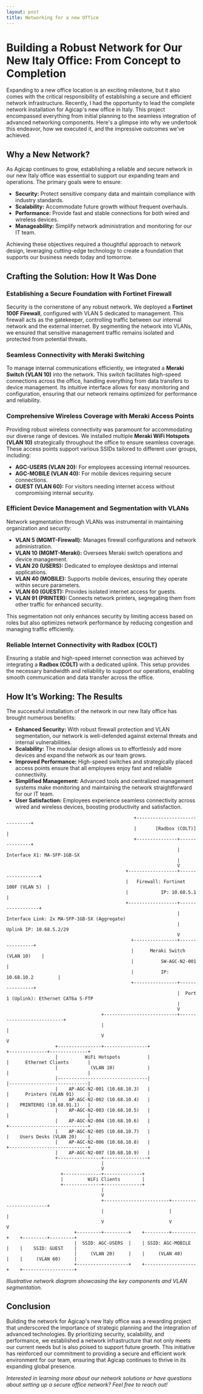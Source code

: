 ```yaml
---
layout: post
title: Networking for a new Office
---
```


# Building a Robust Network for Our New Italy Office: From Concept to Completion

Expanding to a new office location is an exciting milestone, but it also comes with the critical responsibility of establishing a secure and efficient network infrastructure. Recently, I had the opportunity to lead the complete network installation for Agicap's new office in Italy. This project encompassed everything from initial planning to the seamless integration of advanced networking components. Here's a glimpse into why we undertook this endeavor, how we executed it, and the impressive outcomes we've achieved.

## **Why a New Network?**

As Agicap continues to grow, establishing a reliable and secure network in our new Italy office was essential to support our expanding team and operations. The primary goals were to ensure:

- **Security:** Protect sensitive company data and maintain compliance with industry standards.
- **Scalability:** Accommodate future growth without frequent overhauls.
- **Performance:** Provide fast and stable connections for both wired and wireless devices.
- **Manageability:** Simplify network administration and monitoring for our IT team.

Achieving these objectives required a thoughtful approach to network design, leveraging cutting-edge technology to create a foundation that supports our business needs today and tomorrow.

## **Crafting the Solution: How It Was Done**

### **Establishing a Secure Foundation with Fortinet Firewall**

Security is the cornerstone of any robust network. We deployed a **Fortinet 100F Firewall**, configured with VLAN 5 dedicated to management. This firewall acts as the gatekeeper, controlling traffic between our internal network and the external internet. By segmenting the network into VLANs, we ensured that sensitive management traffic remains isolated and protected from potential threats.

### **Seamless Connectivity with Meraki Switching**

To manage internal communications efficiently, we integrated a **Meraki Switch (VLAN 10)** into the network. This switch facilitates high-speed connections across the office, handling everything from data transfers to device management. Its intuitive interface allows for easy monitoring and configuration, ensuring that our network remains optimized for performance and reliability.

### **Comprehensive Wireless Coverage with Meraki Access Points**

Providing robust wireless connectivity was paramount for accommodating our diverse range of devices. We installed multiple **Meraki WiFi Hotspots (VLAN 10)** strategically throughout the office to ensure seamless coverage. These access points support various SSIDs tailored to different user groups, including:

- **AGC-USERS (VLAN 20):** For employees accessing internal resources.
- **AGC-MOBILE (VLAN 40):** For mobile devices requiring secure connections.
- **GUEST (VLAN 60):** For visitors needing internet access without compromising internal security.

### **Efficient Device Management and Segmentation with VLANs**

Network segmentation through VLANs was instrumental in maintaining organization and security:

- **VLAN 5 (MGMT-Firewall):** Manages firewall configurations and network administration.
- **VLAN 10 (MGMT-Meraki):** Oversees Meraki switch operations and device management.
- **VLAN 20 (USERS):** Dedicated to employee desktops and internal applications.
- **VLAN 40 (MOBILE):** Supports mobile devices, ensuring they operate within secure parameters.
- **VLAN 60 (GUEST):** Provides isolated internet access for guests.
- **VLAN 91 (PRINTER):** Connects network printers, segregating them from other traffic for enhanced security.

This segmentation not only enhances security by limiting access based on roles but also optimizes network performance by reducing congestion and managing traffic efficiently.

### **Reliable Internet Connectivity with Radbox (COLT)**

Ensuring a stable and high-speed internet connection was achieved by integrating a **Radbox (COLT)** with a dedicated uplink. This setup provides the necessary bandwidth and reliability to support our operations, enabling smooth communication and data transfer across the office.

## **How It’s Working: The Results**

The successful installation of the network in our new Italy office has brought numerous benefits:

- **Enhanced Security:** With robust firewall protection and VLAN segmentation, our network is well-defended against external threats and internal vulnerabilities.
- **Scalability:** The modular design allows us to effortlessly add more devices and expand the network as our team grows.
- **Improved Performance:** High-speed switches and strategically placed access points ensure that all employees enjoy fast and reliable connectivity.
- **Simplified Management:** Advanced tools and centralized management systems make monitoring and maintaining the network straightforward for our IT team.
- **User Satisfaction:** Employees experience seamless connectivity across wired and wireless devices, boosting productivity and satisfaction.

```plaintext
                                               +-------------------------------+
                                               |       [Radbox (COLT)]         |
                                               +---------------+---------------+
                                                               |  Interface X1: MA-SFP-1GB-SX
                                                               |  
                                                               V
                                            +------------------+------------------+
                                            |   Firewall: Fortinet 100F (VLAN 5)  |
                                            |            IP: 10.68.5.1            |
                                            +------------------+------------------+
                                                               |  Interface Link: 2x MA-SFP-1GB-SX (Aggregate)
                                                               |  Uplink IP: 10.68.5.2/29
                                                               V
                                              +----------------+----------------+
                                              |      Meraki Switch (VLAN 10)    |
                                              |          SW-AGC-N2-001          |
                                              |          IP: 10.68.10.2         |
                                              +----------------+----------------+
                                                               |  Port 1 (Uplink): Ethernet CAT6a S-FTP
                                                               |
                                                               V
                                   +---------------------------+---------------------------+
                                   |                                                       |
                                   V                                                       V
                  +----------------+----------------+                       +--------------+--------------+
                  |          WiFi Hotspots          |                       |      Ethernet Clients       |
                  |            (VLAN 10)            |                       |                             |
                  |---------------------------------|                       |-----------------------------|
                  |    AP-AGC-N2-001 (10.68.10.3)   |                       |      Printers (VLAN 91)     |
                  |    AP-AGC-N2-002 (10.68.10.4)   |                       |    PRINTER01 (10.68.91.1)   |
                  |    AP-AGC-N2-003 (10.68.10.5)   |                       |                             |
                  |    AP-AGC-N2-004 (10.68.10.6)   |                       +-----------------------------+
                  |    AP-AGC-N2-005 (10.68.10.7)   |                       |    Users Desks (VLAN 20)    |
                  |    AP-AGC-N2-006 (10.68.10.8)   |                       +-----------------------------+
                  |    AP-AGC-N2-007 (10.68.10.9)   |
                  +----------------+----------------+
                                   |                                                                    
                                   V  
                    +--------------+--------------+
                    |         WiFi Clients        |
                    +--------------+--------------+
                                   |
                                   V 
                                   +------------------------+------------------------+
                                   |                        |                        |
                                   V                        V                        V
                         +---------+---------+    +---------+---------+    +---------+---------+ 
                         |  SSID: AGC-USERS  |    | SSID: AGC-MOBILE  |    |    SSID: GUEST    | 
                         |     (VLAN 20)     |    |     (VLAN 40)     |    |     (VLAN 60)     | 
                         +-------------------+    +-------------------+    +-------------------+ 
```

*Illustrative network diagram showcasing the key components and VLAN segmentation.*

## **Conclusion**

Building the network for Agicap's new Italy office was a rewarding project that underscored the importance of strategic planning and the integration of advanced technologies. By prioritizing security, scalability, and performance, we established a network infrastructure that not only meets our current needs but is also poised to support future growth. This initiative has reinforced our commitment to providing a secure and efficient work environment for our team, ensuring that Agicap continues to thrive in its expanding global presence.


*Interested in learning more about our network solutions or have questions about setting up a secure office network? Feel free to reach out!*